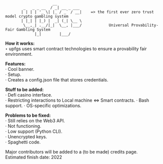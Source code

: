                          __           
            _   _ _ __  / _| __ _ ___ 
           | | | | '_ \| |_ / _` / __|    => the first ever zero trust model crypto gambling system
           | |_| | |_) |  _| (_| \__ \ 
            \__,_| .__/|_|  \__, |___/            Universal Provability-Fair Gambling System
                 |_|        |___/     
                 
**How it works:**\
‣ upfgs uses smart contract technologies to ensure a provability fair environment.

**Features:**\
· Cool banner.\
· Setup.\
· Creates a config.json file that stores credentials.

**Stuff to be added:**\
· Defi casino interface.\
· Restricting interactions to Local machine <=> Smart contracts.
· Bash support.
· OS-specific optimizations. 

**Problems to be fixed:**\
· Still relies on the Web3 API.\
· Not functioning.\
· Low support (Python CLI).\
· Unencrypted keys.\
· Spaghetti code.

Major contributors will be added to a (to be made) credits page.\
Estimated finish date: 2022

